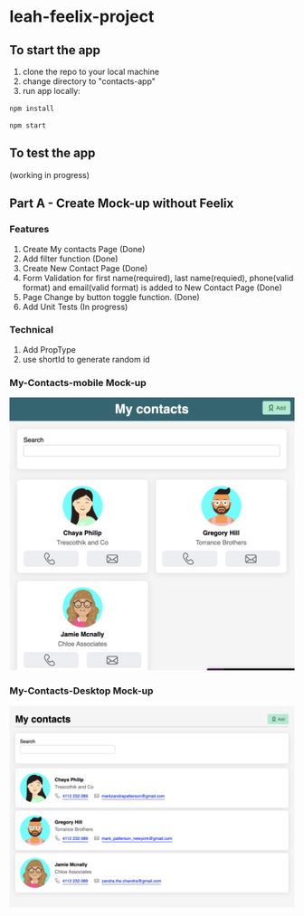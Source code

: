 # leah-feelix-project

## To start the app

1. clone the repo to your local machine
2. change directory to "contacts-app"
3. run app locally:

```
npm install
```

```
npm start
```

## To test the app

(working in progress)

## Part A - Create Mock-up without Feelix

### Features

1. Create My contacts Page (Done)
2. Add filter function (Done)
3. Create New Contact Page (Done)
4. Form Validation for first name(required), last name(requied), phone(valid format) and email(valid format) is added to New Contact Page (Done)
5. Page Change by button toggle function. (Done)
6. Add Unit Tests (In progress)

### Technical

1. Add PropType
2. use shortId to generate random id

### My-Contacts-mobile Mock-up

![alt text](./mockup/my-contacts-mobile.png)

### My-Contacts-Desktop Mock-up

![alt text](./mockup/my-contacts-desktop.png)
